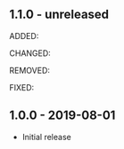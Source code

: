 ## 1.1.0 - unreleased

ADDED:

CHANGED:

REMOVED:

FIXED:

## 1.0.0 - 2019-08-01

- Initial release
